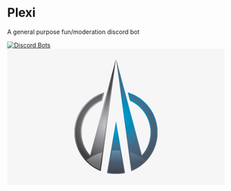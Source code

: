 # Plexi

A general purpose fun/moderation discord bot 

[![Discord Bots](https://top.gg/api/widget/621179289491996683.svg)](https://top.gg/bot/621179289491996683)
![](https://github.com/Nigecat/Plexi/blob/master/logo.png)
